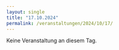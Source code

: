 ```yaml
---
layout: single
title: "17.10.2024"
permalink: /veranstaltungen/2024/10/17/
---
```


Keine Veranstaltung an diesem Tag.

